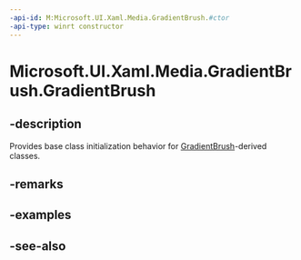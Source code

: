 ```yaml
---
-api-id: M:Microsoft.UI.Xaml.Media.GradientBrush.#ctor
-api-type: winrt constructor
---
```


<!-- Method syntax
protected GradientBrush()
-->

# Microsoft.UI.Xaml.Media.GradientBrush.GradientBrush

## -description
Provides base class initialization behavior for [GradientBrush](gradientbrush.md)-derived classes.

## -remarks

## -examples

## -see-also
